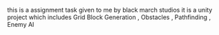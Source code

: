 this is a assignment task given to me by black march studios it is a unity project which includes Grid Block Generation , Obstacles , Pathfinding , Enemy AI
